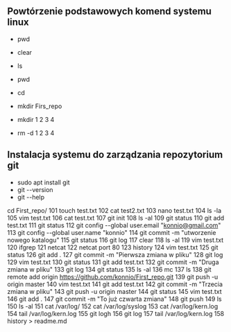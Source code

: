 ## Powtórzenie podstawowych komend systemu linux
- pwd
- clear
- ls
- pwd
- cd 
- mkdir Firs_repo
  
- mkdir 1 2 3 4
- rm -d 1 2 3 4 

## Instalacja systemu do zarządzania repozytorium git
-  sudo apt install git
-  git --version 
-  git --help 
  

  cd First_repo/
  101  touch test.txt
  102  cat test2.txt
  103  nano test.txt 
  104  ls -la
  105  vim test.txt 
  106  cat test.txt 
  107  git init 
  108  ls -al
  109  git status
  110  git add test.txt 
  111  git status
  112  git config --global user.email "konnio@gmail.com"
  113  git config --global user.name "konnio"
  114  git commit -m "utworzenie nowego katalogu"
  115  git status 
  116  git log
  117  clear
  118  ls -al
  119  vim test.txt 
  120  ifgrep
  121  netcat 
  122  netcat port 80
  123  history
  124  vim test.txt 
  125  git status 
  126  git add .
  127  git commit -m "Pierwsza zmiana w pliku"
  128  git log 
  129  vim test.txt 
  130  git status 
  131  git add test.txt
  132  git commit -m "Druga zmiana w pliku"
  133  git log
  134  git status 
  135  ls -al
  136  mc
  137  ls
  138  git remote add origin https://github.com/konnio/First_repo.git
  139  git push -u origin master
  140  vim test.txt 
  141  git add test.txt 
  142  git commit -m "Trzecia zmiana w pliku"
  143  git push -u origin master
  144  git status 
  145  vim test.txt
  146  git add .
  147  git commit -m "To już czwarta zmiana"
  148  git push
  149  ls
  150  ls -al
  151  cat /var/log/
  152  cat /var/log/syslog 
  153  cat /var/log/kern.log 
  154  tail /var/log/kern.log 
  155  git logh
  156  git log
  157  tail /var/log/kern.log 
  158  history > readme.md
